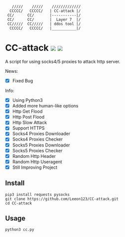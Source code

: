        /////    /////    /////////////
      CCCCC/   CCCCC/   | CC-attack |/
     CC/      CC/       |-----------|/ 
     CC/      CC/       |  Layer 7  |/ 
     CC/////  CC/////   | ddos tool |/ 
      CCCCC/   CCCCC/   |___________|/

# CC-attack ![](https://img.shields.io/badge/Version-2.3-brightgreen.svg) ![](https://img.shields.io/badge/license-MIT-blue.svg)
 A script for using socks4/5 proxies to attack http server.
 
 News:
- [x] Fixed Bug
 
 Info:
- [x] Using Python3
- [x] Added more human-like options
- [x] Http Get  Flood
- [x] Http Post Flood
- [x] Http Slow Attack
- [x] Support HTTPS
- [x] Socks4 Proxies Downloader
- [x] Socks4 Proxies Checker
- [x] Socks5 Proxies Downloader
- [x] Socks5 Proxies Checker
- [x] Random Http Header
- [x] Random Http Useragent
- [x] Still Improving Project

## Install

    pip3 install requests pysocks
    git clone https://github.com/Leeon123/CC-attack.git
    cd CC-attack

## Usage

    python3 cc.py
